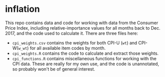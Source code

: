 # inflation
This repo contains data and code for working with data from the Consumer Price Index, including relative-importance values for all months back to Dec. 2017, and the code used to calculate it.
There are three files here:
- `cpi_weights.csv` contains the weights for both CPI-U (`wt`) and CPI-W(`w_wt`) for all available item codes by month.
- `cpi_weights.R` contains the code to calculate and extract those weights.
- `cpi_functions.R` contains miscellaneous functions for working with the CPI data. These are really for my own use, and the code is unannotated, so probably won't be of general interest.